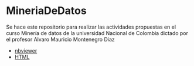 # MineriaDeDatos

Se hace este repositorio para realizar las actividades propuestas en el curso Minería de datos de la universidad Nacional de Colombia dictado por el profesor Alvaro Mauricio Montenegro Diaz 

* [nbviewer](https://nbviewer.jupyter.org/github/DannaCardona2516/MineriaDeDatos/blob/main/Tareas/Tarea2_Miner%C3%ADa.ipynb)
* [HTML](https://github.com/DannaCardona2516/MineriaDeDatos/blob/main/Tareas/Tarea2_Miner%C3%ADa.html)
